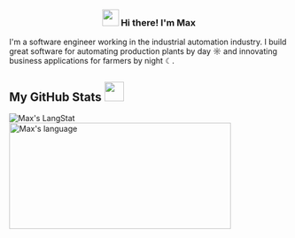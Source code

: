 <h3 align="center"><img src = "https://raw.githubusercontent.com/MartinHeinz/MartinHeinz/master/wave.gif" width = 30px> Hi there! I'm Max</h3>

I'm a software engineer working in the industrial automation industry.
I build great software for automating production plants by day ☼ and innovating business applications for farmers by night ☾.

##  My GitHub Stats <img src = "https://i.pinimg.com/originals/65/c4/f4/65c4f452571be1261e9c623f7da488ac.gif" width = 35px> 
 
<div>
  <img align="center" src="https://github-readme-streak-stats.herokuapp.com/?user=sandmannmax&theme=dark" alt="Max's LangStat" />
  <img align="center" src="https://github-readme-stats.vercel.app/api/top-langs?username=sandmannmax&langs_count=10&show_icons=true&locale=en&layout=compact&theme=dark" alt="Max's language" height="192px"  width="400px"/>
</div>
